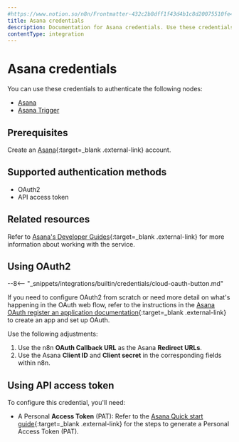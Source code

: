 ```yaml
---
#https://www.notion.so/n8n/Frontmatter-432c2b8dff1f43d4b1c8d20075510fe4
title: Asana credentials
description: Documentation for Asana credentials. Use these credentials to authenticate Asana in n8n, a workflow automation platform.
contentType: integration
---
```


# Asana credentials

You can use these credentials to authenticate the following nodes:

- [Asana](/integrations/builtin/app-nodes/n8n-nodes-base.asana/)
- [Asana Trigger](/integrations/builtin/trigger-nodes/n8n-nodes-base.asanatrigger/)


## Prerequisites

Create an [Asana](https://asana.com/){:target=_blank .external-link} account.

## Supported authentication methods

- OAuth2
- API access token

## Related resources

Refer to [Asana's Developer Guides](https://developers.asana.com/docs/overview){:target=_blank .external-link} for more information about working with the service.

## Using OAuth2

--8<-- "_snippets/integrations/builtin/credentials/cloud-oauth-button.md"

If you need to configure OAuth2 from scratch or need more detail on what's happening in the OAuth web flow, refer to the instructions in the [Asana OAuth register an application documentation](https://developers.asana.com/docs/oauth#register-an-application){:target=_blank .external-link} to create an app and set up OAuth.

Use the following adjustments:

1. Use the n8n **OAuth Callback URL** as the Asana **Redirect URLs**.
2. Use the Asana **Client ID** and **Client secret** in the corresponding fields within n8n.

## Using API access token

To configure this credential, you'll need:

- A Personal **Access Token** (PAT): Refer to the [Asana Quick start guide](https://developers.asana.com/docs/quick-start#setup){:target=_blank .external-link} for the steps to generate a Personal Access Token (PAT).

